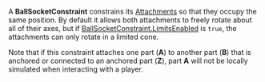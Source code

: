A **BallSocketConstraint** constrains its [Attachments](https://create.roblox.com/docs/reference/engine/classes/Attachment) so that
they occupy the same position. By default it allows both attachments to freely
rotate about all of their axes, but if [BallSocketConstraint.LimitsEnabled](https://create.roblox.com/docs/reference/engine/classes/BallSocketConstraint#LimitsEnabled) is
`true`, the attachments can only rotate in a limited cone.

Note that if this constraint attaches one part (**A**) to another part (**B**)
that is anchored or connected to an anchored part (**Z**), part **A** will not
be locally simulated when interacting with a player.